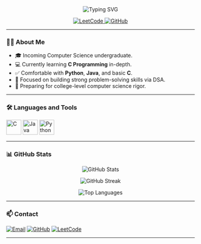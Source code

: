 <!-- Profile Header -->
<div align="center">
  <img src="https://readme-typing-svg.herokuapp.com?font=Fira+Code&size=24&pause=1000&center=true&vCenter=true&width=435&lines=Hi+%F0%9F%91%8B%2C+I'm+Kartik+Bhartiya;Aspiring+Software+Engineer;C+%7C+Java+%7C+Python+Enthusiast;Prepping+for+College+CS+Grind" alt="Typing SVG" />
</div>

<p align="center">
  <a href="https://leetcode.com/kartikbhartiya" target="_blank">
    <img src="https://img.shields.io/badge/LeetCode-FFA116?style=for-the-badge&logo=leetcode&logoColor=white" alt="LeetCode" />
  </a>
  <a href="https://github.com/kartikbhartiya" target="_blank">
    <img src="https://img.shields.io/badge/GitHub-000000?style=for-the-badge&logo=github&logoColor=white" alt="GitHub" />
  </a>
</p>

---

### 👨‍💻 About Me

- 🎓 Incoming Computer Science undergraduate.
- 💻 Currently learning **C Programming** in-depth.
- ✅ Comfortable with **Python**, **Java**, and basic **C**.
- 🧠 Focused on building strong problem-solving skills via DSA.
- 🔄 Preparing for college-level computer science rigor.

---

### 🛠️ Languages and Tools

<p>
  <img src="https://cdn.jsdelivr.net/gh/devicons/devicon/icons/c/c-original.svg" alt="C" width="40" height="40"/>
  <img src="https://cdn.jsdelivr.net/gh/devicons/devicon/icons/java/java-original.svg" alt="Java" width="40" height="40"/>
  <img src="https://cdn.jsdelivr.net/gh/devicons/devicon/icons/python/python-original.svg" alt="Python" width="40" height="40"/>
</p>

---

### 📊 GitHub Stats

<p align="center">
  <img src="https://github-readme-stats.vercel.app/api?username=kartikbhartiya&show_icons=true&theme=tokyonight&hide_border=true" alt="GitHub Stats">
</p>

<p align="center">
  <img src="https://github-readme-streak-stats.herokuapp.com/?user=kartikbhartiya&theme=tokyonight&hide_border=true" alt="GitHub Streak">
</p>

<p align="center">
  <img src="https://github-readme-stats.vercel.app/api/top-langs/?username=kartikbhartiya&layout=compact&theme=tokyonight&hide_border=true" alt="Top Languages">
</p>


---

### 📫 Contact

<p>
  <a href="mailto:kartikbhartiya613@gmail.com"><img src="https://img.shields.io/badge/Email-D14836?style=for-the-badge&logo=gmail&logoColor=white" alt="Email"/></a>
  <a href="https://github.com/kartikbhartiya"><img src="https://img.shields.io/badge/GitHub-100000?style=for-the-badge&logo=github&logoColor=white" alt="GitHub"/></a>
  <a href="https://leetcode.com/kartikbhartiya"><img src="https://img.shields.io/badge/LeetCode-FFA116?style=for-the-badge&logo=leetcode&logoColor=white" alt="LeetCode"/></a>
</p>

---

<!-- Optional: Add projects, blogs, or certs here when ready -->
